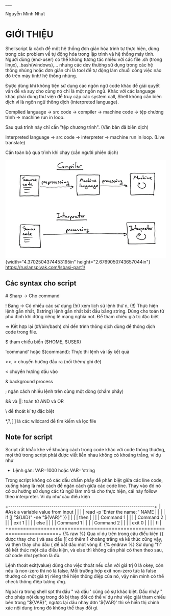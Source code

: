 **\_\_\_**

Nguyễn Minh Nhựt

# GIỚI THIỆU

Shellscript là cách để một hệ thống đơn giản hóa trình tự thực hiện,
dùng trong các problem về tự động hóa trong lập trình và hệ thống máy
tính. Người dùng (end-user) có thể không tương tác nhiều với các file
.sh (trong linux), .bash(windows),\... nhưng các dev thường sử dụng
trong các hệ thống nhúng hoặc đơn giản chỉ là tool để tự động làm chuổi
công việc nào đó trên máy tính/ hệ thống nhúng.

Được dùng khi không tiện sử dụng các ngôn ngữ code khác để giải quyết
vấn đề và suy cho cùng nó chỉ là một ngôn ngữ. Khác với các language
khác phải dùng thư viện để truy cập các system call, Shell không cần
biên dịch vì là ngôn ngữ thông dịch (interpreted language).

Complied language -\> src code -\> compiler -\> machine code -\> tệp
chương trình -\> machine run in loop.

Sau quá trình này chỉ cần "tệp chương trình". (Văn bản đã biên dịch)

Interpreted language -\> src code -\> interpreter -\> machine run in
loop. (Live translate)

Cần toàn bộ quá trình khi chạy (cần người phiên dịch)

![](/assets/img/interpreter_compiler.png){width="4.3702504374453195in"
height="2.6769050743657044in"}
https://ruslanspivak.com/lsbasi-part1/

## Các syntax cho script

\# Sharp -\> Cho command

! Bang -\> Có nhiều các sử dụng (!n) xem lịch sử lệnh thứ n, (!!) Thực
hiện lệnh gần nhất, (!string) lệnh gần nhất bắt đầu bằng string. Dùng
cho toán tử phủ định khi đứng riêng lẽ mang nghĩa not. Để tham chiếu giá
trị đặc biệt

=\> Kết hợp lại (#!/bin/bash) chỉ đến trình thông dịch dùng để thông
dịch code trong file.

\$ tham chiếu biến (\$HOME, \$USER)

'command' hoặc \$(command): Thực thi lệnh và lấy kết quả

\>\>, \> chuyển hướng đầu ra (nối thêm/ ghi đè)

\< chuyển hướng đầu vào

& background process

; ngăn cách nhiều lệnh trên cùng một dòng (chấm phẩy)

&& và \|\|: toán tử AND và OR

\\ để thoát kí tự đặc biệt

\*,?,\[ \] là các wildcard để tìm kiếm và lọc file

## Note for script

Script rất khắc khe về khoảng cách trong code khác với code thông
thường, mọi thứ trong script phải được viết liền nhau không có khoảng
trắng, ví dụ như

- Lệnh gán: VAR=1000 hoặc VAR='string

Trong script không có các dấu chấm phẩy để phân biệt giữa các line code,
xuống hàng là một cách để ngăn cách giữa các code line. Thay vào đó nó
có xu hướng sử dụng các từ ngữ làm mô tả cho thực hiện, cái này follow
theo interpreter. Ví dụ như câu điều kiện

+-----------------------------------------------------------------------+
| #Ask a variable value from input                                      |
|                                                                       |
| read -p 'Enter the name: ' NAME                                       |
|                                                                       |
| if \[\[ "\${UID}" -ne "\${VAR}" }}                                    |
|                                                                       |
| then                                                                  |
|                                                                       |
| Command 1                                                             |
|                                                                       |
| Command 2                                                             |
|                                                                       |
| exit 1                                                                |
|                                                                       |
| else                                                                  |
|                                                                       |
| Command 1                                                             |
|                                                                       |
| Command 2                                                             |
|                                                                       |
| exit 0                                                                |
|                                                                       |
| fi                                                                    |
+=======================================================================+
{% raw %}
Qua ví dụ trên trong câu điều kiện {{ được thay cho ( và sau dấu \[\[ có
thêm 1 khoảng trắng và kế thúc cũng vậy, và then thay cho dấu { để bắt
đầu một vòng if.
{% endraw %}
Sử dụng "fi" để kết thúc một câu điều kiện, và else thì không cần phải
có then theo sau, cứ code như python là đủ.

Lệnh thoát exit(value) dùng cho việc thoát nếu cần với giá trị 0 là
okey, còn nếu là non-zero thì nó là false. Mỗi trường hợp exit non-zero
tức là false thường có một giá trị riêng thể hiện thông điệp của nó, vậy
nên mình có thể check thông điệp tương ứng.

Ngoài ra trong shell spt thì dấu " và dấu ' cũng có sự khác biệt. Dấu
nháy " cho phép nội dung trong đó bị thay đổi có thể ví dụ như việc giải
tham chiếu bên trong "\${VAR}", ngược lại dấu nháy đơn '\${VAR}' thì sẽ
hiển thị chính xác nội dung trong đó không thể thay đổi gì.
